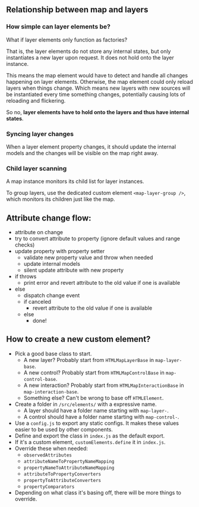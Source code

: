 ## Relationship between map and layers

### How simple can layer elements be?

What if layer elements only function as factories?

That is, the layer elements do not store any internal states, but only instantiates a new layer upon request. It does not hold onto the layer instance.

This means the map element would have to detect and handle all changes happening on layer elements. Otherwise, the map element could only reload layers when things change. Which means new layers with new sources will be instantiated every time something changes, potentially causing lots of reloading and flickering.

So no, **layer elements have to hold onto the layers and thus have internal states**.

### Syncing layer changes

When a layer element property changes, it should update the internal models and the changes will be visible on the map right away.

### Child layer scanning

A map instance monitors its child list for layer instances.

To group layers, use the dedicated custom element `<map-layer-group />`, which monitors its children just like the map.

## Attribute change flow:

- attribute on change
- try to convert attribute to property (ignore default values and range checks)
- update property with property setter
    - validate new property value and throw when needed
    - update internal models
    - silent update attribute with new property
- if throws
    - print error and revert attribute to the old value if one is available
- else
    - dispatch change event
    - if canceled
        - revert attribute to the old value if one is available
    - else
        - done!

## How to create a new custom element?

- Pick a good base class to start.
    - A new layer? Probably start from `HTMLMapLayerBase` in `map-layer-base`.
    - A new control? Probably start from `HTMLMapControlBase` in `map-control-base`.
    - A new interaction? Probably start from `HTMLMapInteractionBase` in `map-interaction-base`.
    - Something else? Can't be wrong to base off `HTMLElement`.
- Create a folder in `/src/elements/` with a expressive name.
    - A layer should have a folder name starting with `map-layer-`.
    - A control should have a folder name starting with `map-control-`.
- Use a `config.js` to export any static configs. It makes these values easier to be used by other components.
- Define and export the class in `index.js` as the default export.
- If it's a custom element, `customElements.define` it in `index.js`.
- Override these when needed:
    - `observedAttributes`
    - `attributeNameToPropertyNameMapping`
    - `propertyNameToAttributeNameMapping`
    - `attributeToPropertyConverters`
    - `propertyToAttributeConverters`
    - `propertyComparators`
- Depending on what class it's basing off, there will be more things to override.
